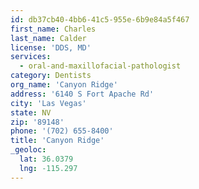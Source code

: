 ```yaml
---
id: db37cb40-4bb6-41c5-955e-6b9e84a5f467
first_name: Charles
last_name: Calder
license: 'DDS, MD'
services:
  - oral-and-maxillofacial-pathologist
category: Dentists
org_name: 'Canyon Ridge'
address: '6140 S Fort Apache Rd'
city: 'Las Vegas'
state: NV
zip: '89148'
phone: '(702) 655-8400'
title: 'Canyon Ridge'
_geoloc:
  lat: 36.0379
  lng: -115.297
---
```

